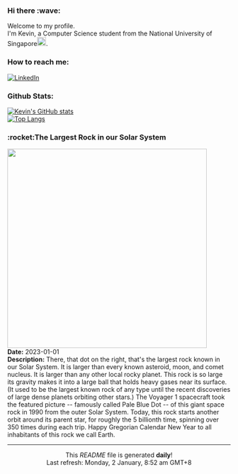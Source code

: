 <h3>Hi there :wave:</h3>

Welcome to my profile.   
I'm Kevin, a Computer Science student from the National University of Singapore<img src="https://img.icons8.com/color/96/000000/singapore-circular.png" width="20px"/>.</p>

<h3>How to reach me: </h3>
<a href="https://www.linkedin.com/in/kevin-foong/"><img alt="LinkedIn" src="https://img.shields.io/badge/linkedin-%230077B5.svg?&style=for-the-badge&logo=linkedin&logoColor=white" /></a> 

<h3>Github Stats: </h3> 

[![Kevin's GitHub stats](https://github-readme-stats.vercel.app/api?username=kevin9foong&theme=tokyonight)](https://github.com/anuraghazra/github-readme-stats) <br/>
[![Top Langs](https://github-readme-stats.vercel.app/api/top-langs/?username=kevin9foong&layout=compact&theme=tokyonight)](https://github.com/anuraghazra/github-readme-stats)

<h3>:rocket:The Largest Rock in our Solar System</h3> 
<img width="450" src="https:&#x2F;&#x2F;apod.nasa.gov&#x2F;apod&#x2F;image&#x2F;2301&#x2F;PaleBlueDotOrig_Voyager1_960.jpg" /><br/>
<b>Date:</b> 2023-01-01<br/>
<b>Description:</b> There, that dot on the right, that&#39;s the largest rock known in our Solar System. It is larger than every known asteroid, moon, and comet nucleus.  It is larger than any other local rocky planet.  This rock is so large its gravity makes it into a large ball that holds heavy gases near its surface.  (It used to be the largest known rock of any type until the recent discoveries of large dense planets orbiting other stars.)  The Voyager 1 spacecraft took the featured picture -- famously called Pale Blue Dot -- of this giant space rock in 1990 from the outer Solar System.  Today, this rock starts another orbit around its parent star, for roughly the 5 billionth time, spinning over 350 times during each trip.  Happy Gregorian Calendar New Year to all inhabitants of this rock we call Earth.<br/>

------------
<p align="center">This <i>README</i> file is generated <b>daily</b>!</br>
Last refresh: Monday, 2 January, 8:52 am GMT+8<br />